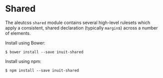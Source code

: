 # Shared

The aleutcss `shared` module contains several high-level rulesets which apply a
consistent, shared declaration (typically `margin`s) across a number of
elements.

Install using Bower:

    $ bower install --save inuit-shared

Install using npm:

    $ npm install --save inuit-shared
